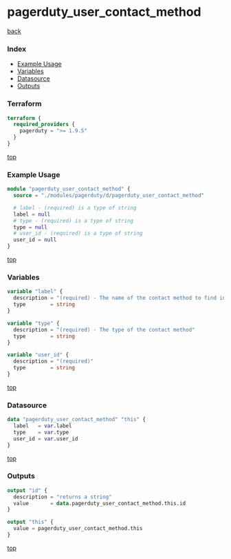 # pagerduty_user_contact_method

[back](../pagerduty.md)

### Index

- [Example Usage](#example-usage)
- [Variables](#variables)
- [Datasource](#datasource)
- [Outputs](#outputs)

### Terraform

```terraform
terraform {
  required_providers {
    pagerduty = ">= 1.9.5"
  }
}
```

[top](#index)

### Example Usage

```terraform
module "pagerduty_user_contact_method" {
  source = "./modules/pagerduty/d/pagerduty_user_contact_method"

  # label - (required) is a type of string
  label = null
  # type - (required) is a type of string
  type = null
  # user_id - (required) is a type of string
  user_id = null
}
```

[top](#index)

### Variables

```terraform
variable "label" {
  description = "(required) - The name of the contact method to find in the PagerDuty API"
  type        = string
}

variable "type" {
  description = "(required) - The type of the contact method"
  type        = string
}

variable "user_id" {
  description = "(required)"
  type        = string
}
```

[top](#index)

### Datasource

```terraform
data "pagerduty_user_contact_method" "this" {
  label   = var.label
  type    = var.type
  user_id = var.user_id
}
```

[top](#index)

### Outputs

```terraform
output "id" {
  description = "returns a string"
  value       = data.pagerduty_user_contact_method.this.id
}

output "this" {
  value = pagerduty_user_contact_method.this
}
```

[top](#index)